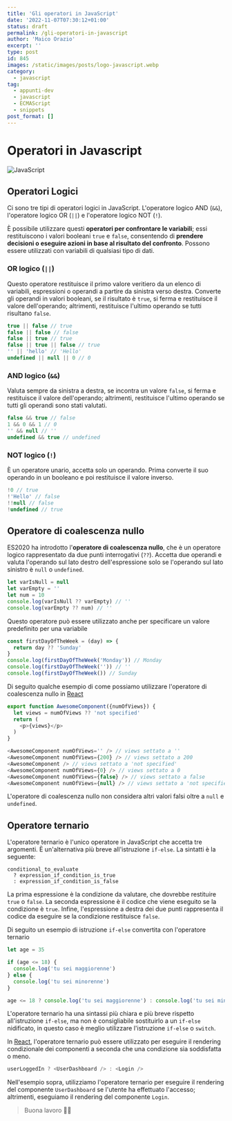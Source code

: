 ```yaml
---
title: 'Gli operatori in JavaScript'
date: '2022-11-07T07:30:12+01:00'
status: draft
permalink: /gli-operatori-in-javascript
author: 'Maico Orazio'
excerpt: ''
type: post
id: 845
images: /static/images/posts/logo-javascript.webp
category:
  - javascript
tag:
  - appunti-dev
  - javascript
  - ECMAScript
  - snippets
post_format: []
---
```


# Operatori in Javascript

![JavaScript](/static/images/posts/logo-javascript.webp)

## Operatori Logici

Ci sono tre tipi di operatori logici in JavaScript. L'operatore logico AND (`&&`),
l'operatore logico OR (`||`) e l'operatore logico NOT (`!`).

È possibile utilizzare questi **operatori per confrontare le variabili**; essi restituiscono
i valori booleani `true` e `false`, consentendo di **prendere decisioni o eseguire
azioni in base al risultato del confronto**. Possono essere utilizzati con
variabili di qualsiasi tipo di dati.

### OR logico (`||`)

Questo operatore restituisce il primo valore veritiero da un elenco di variabili,
espressioni o operandi a partire da sinistra verso destra. Converte gli operandi
in valori booleani, se il risultato è `true`, si ferma e restituisce il valore
dell'operando; altrimenti, restituisce l'ultimo operando se tutti risultano `false`.

```javascript
true || false // true
false || false // false
false || true // true
false || true || false // true
'' || 'hello' // 'Hello'
undefined || null || 0 // 0
```

### AND logico (`&&`)

Valuta sempre da sinistra a destra, se incontra un valore `false`, si ferma e restituisce
il valore dell'operando; altrimenti, restituisce l'ultimo operando se tutti gli
operandi sono stati valutati.

```javascript
false && true // false
1 && 0 && 1 // 0
'' && null // ''
undefined && true // undefined
```

### NOT logico (`!`)

È un operatore unario, accetta solo un operando. Prima converte il suo operando
in un booleano e poi restituisce il valore inverso.

```javascript
!0 // true
!'Hello' // false
!!null // false
!undefined // true
```

## Operatore di coalescenza nullo

ES2020 ha introdotto l'**operatore di coalescenza nullo**, che è un operatore logico
rappresentato da due punti interrogativi (`??`). Accetta due operandi e valuta
l'operando sul lato destro dell'espressione solo se l'operando sul lato sinistro
è `null` o `undefined`.

```javascript
let varIsNull = null
let varEmpty = ''
let num = 10
console.log(varIsNull ?? varEmpty) // ''
console.log(varEmpty ?? num) // ''
```

Questo operatore può essere utilizzato anche per specificare un valore predefinito
per una variabile

```javascript
const firstDayOfTheWeek = (day) => {
  return day ?? 'Sunday'
}
console.log(firstDayOfTheWeek('Monday')) // Monday
console.log(firstDayOfTheWeek('')) // ''
console.log(firstDayOfTheWeek()) // Sunday
```

Di seguito qualche esempio di come possiamo utilizzare l'operatore di coalescenza
nullo in [React](https://www.mainickweb.com/tags/react)

```javascript
export function AwesomeComponent({numOfViews}) {
  let views = numOfViews ?? 'not specified'
  return (
    <p>{views}</p>
  )
}

<AwesomeComponent numOfViews='' /> // views settato a ''
<AwesomeComponent numOfViews={200} /> // views settato a 200
<AwesomeComponent /> // views settato a 'not specified'
<AwesomeComponent numOfViews={0} /> // views settato a 0
<AwesomeComponent numOfViews={false} /> // views settato a false
<AwesomeComponent numOfViews={null} /> // views settato a 'not specified'
```

L'operatore di coalescenza nullo non considera altri valori falsi oltre a `null`
e `undefined`.

## Operatore ternario

L'operatore ternario è l'unico operatore in JavaScript che accetta tre argomenti.
È un'alternativa più breve all'istruzione `if-else`.
La sintatti è la seguente:

```text
conditional_to_evaluate
  ? expression_if_condition_is_true
  : expression_if_condition_is_false
```

La prima espressione è la condizione da valutare, che dovrebbe restituire `true` o `false`.
La seconda espressione è il codice che viene eseguito se la condizione è `true`.
Infine, l'espressione a destra dei due punti rappresenta il codice da eseguire se
la condizione restituisce `false`.

Di seguito un esempio di istruzione `if-else` convertita con l'operatore ternario

```javascript
let age = 35

if (age <= 18) {
  console.log('tu sei maggiorenne')
} else {
  console.log('tu sei minorenne')
}

age <= 18 ? console.log('tu sei maggiorenne') : console.log('tu sei minorenne')
```

L'operatore ternario ha una sintassi più chiara e più breve rispetto
all'istruzione `if-else`, ma non è consigliabile sostituirlo a un
`if-else` nidificato, in questo caso è meglio utilizzare l'istruzione
`if-else` o `switch`.

In [React](https://www.mainickweb.com/tags/react), l'operatore ternario può
essere utilizzato per eseguire il rendering condizionale dei componenti a
seconda che una condizione sia soddisfatta o meno.

```javascript
userLoggedIn ? <UserDashboard /> : <Login />
```

Nell'esempio sopra, utilizziamo l'operatore ternario per eseguire il
rendering del componente `UserDashboard` se l'utente ha effettuato l'accesso;
altrimenti, eseguiamo il rendering del componente `Login`.

> Buona lavoro 👨‍💻
